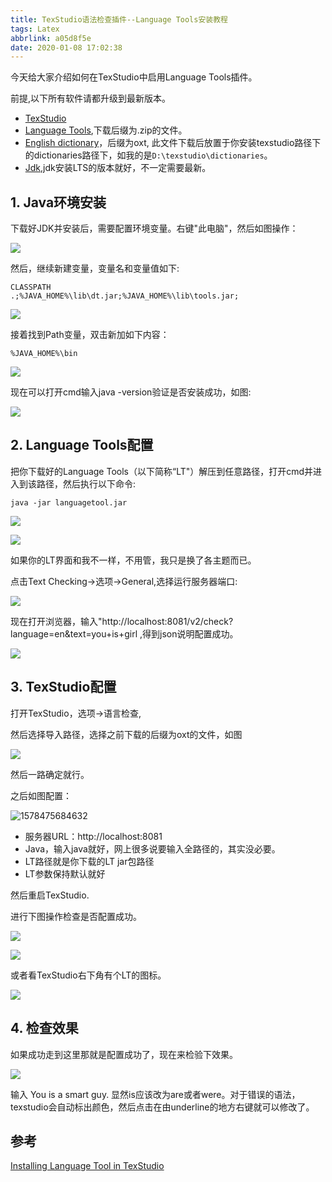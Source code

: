 ```yaml
---
title: TexStudio语法检查插件--Language Tools安装教程
tags: Latex
abbrlink: a05d8f5e
date: 2020-01-08 17:02:38
---
```


今天给大家介绍如何在TexStudio中启用Language Tools插件。

前提,以下所有软件请都升级到最新版本。

- [TexStudio]( http://texstudio.sourceforge.net/ )
- [Language Tools]( https://blog.csdn.net/yinqingwang/article/details/54583541 ),下载后缀为.zip的文件。
- [English dictionary]( https://extensions.libreoffice.org/extensions/english-dictionaries )，后缀为oxt, 此文件下载后放置于你安装texstudio路径下的dictionaries路径下，如我的是`D:\texstudio\dictionaries`。
- [Jdk]( https://www.oracle.com/technetwork/java/javase/downloads/index.html ),jdk安装LTS的版本就好，不一定需要最新。

<!-- more -->

## 1. Java环境安装

下载好JDK并安装后，需要配置环境变量。右键"此电脑"，然后如图操作：

![](https://pic.superbed.cn/item/5e159d7876085c32896a86de.jpg)

然后，继续新建变量，变量名和变量值如下:

```
CLASSPATH
.;%JAVA_HOME%\lib\dt.jar;%JAVA_HOME%\lib\tools.jar;
```



![](https://pic.superbed.cn/item/5e159dab76085c32896a9609.jpg)

接着找到Path变量，双击新加如下内容：

```
%JAVA_HOME%\bin
```

![](https://pic.superbed.cn/item/5e159dee76085c32896a9e8a.jpg)

现在可以打开cmd输入java -version验证是否安装成功，如图:

![](https://pic.superbed.cn/item/5e159e3576085c32896aa560.jpg)

## 2. Language Tools配置

把你下载好的Language Tools（以下简称“LT"）解压到任意路径，打开cmd并进入到该路径，然后执行以下命令:

```
java -jar languagetool.jar
```

![](https://pic.superbed.cn/item/5e159ec176085c32896ac4ba.jpg)

![](https://pic.superbed.cn/item/5e159ee476085c32896ac882.jpg)

如果你的LT界面和我不一样，不用管，我只是换了各主题而已。

点击Text Checking->选项->General,选择运行服务器端口:

![](https://pic.superbed.cn/item/5e159f2e76085c32896ad3f0.jpg)

现在打开浏览器，输入"http://localhost:8081/v2/check?language=en&text=you+is+girl ,得到json说明配置成功。

![](https://pic.superbed.cn/item/5e159f8576085c32896adce0.jpg)



## 3. TexStudio配置

打开TexStudio，选项->语言检查,

然后选择导入路径，选择之前下载的后缀为oxt的文件，如图

![](https://pic.superbed.cn/item/5e15a00376085c32896ae841.jpg)

然后一路确定就行。

之后如图配置：

![1578475684632](C:\Users\a2855\AppData\Roaming\Typora\typora-user-images\1578475684632.png)

- 服务器URL：http://localhost:8081
- Java，输入java就好，网上很多说要输入全路径的，其实没必要。
- LT路径就是你下载的LT jar包路径
-  LT参数保持默认就好

然后重启TexStudio.

进行下图操作检查是否配置成功。

![](https://pic.superbed.cn/item/5e15a0f876085c32896afdd8.jpg)

![](https://pic.superbed.cn/item/5e15a12776085c32896b0338.jpg)

或者看TexStudio右下角有个LT的图标。

![](https://pic.superbed.cn/item/5e15a14776085c32896b06c0.jpg)

## 4. 检查效果

如果成功走到这里那就是配置成功了，现在来检验下效果。

![](https://pic.superbed.cn/item/5e15a1e676085c32896b23e9.jpg)

输入 You is a smart guy. 显然is应该改为are或者were。对于错误的语法，texstudio会自动标出颜色，然后点击在由underline的地方右键就可以修改了。



## 参考

[Installing Language Tool in TexStudio](https://www.bbsmax.com/A/D854kYRQJE/)

